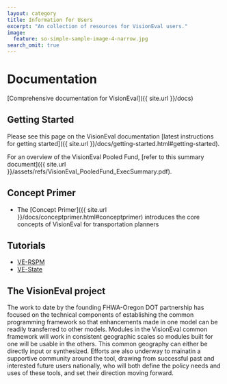 ```yaml
---
layout: category
title: Information for Users
excerpt: "An collection of resources for VisionEval users."
image:
  feature: so-simple-sample-image-4-narrow.jpg
search_omit: true
---
```


# Documentation

[Comprehensive documentation for VisionEval]({{ site.url }}/docs)

## Getting Started

Please see this page on the VisionEval documentation [latest instructions for getting started]({{ site.url }}/docs/getting-started.html#getting-started).

For an overview of the VisionEval Pooled Fund, [refer to this summary document]({{ site.url }}/assets/refs/VisionEval_PooledFund_ExecSummary.pdf).

## Concept Primer

- The [Concept Primer]({{ site.url }}/docs/conceptprimer.html#conceptprimer) introduces the core concepts of VisionEval for transportation planners

## Tutorials

- [VE-RSPM](https://github.com/VisionEval/VisionEval-Docs/blob/master/tutorials/verspm/Main.md)
- [VE-State](https://github.com/VisionEval/VisionEval-Docs/blob/master/tutorials/ve-state/Main.md)

## The VisionEval project

The work to date by the founding FHWA-Oregon DOT partnership has focused on the technical components of establishing the common programming framework so that enhancements made in one model can be readily transferred to other models. Modules in the VisionEval common framework will work in consistent geographic scales so modules built for one will be usable in the others.  This common geography can either be directly input or synthesized. Efforts are also underway to mainatin a supportive community around the tool, drawing from successful past and interested future users nationally, who will both define the policy needs and uses of these tools, and set their direction moving forward. 
